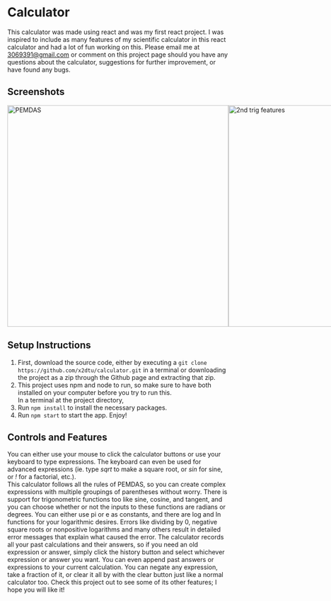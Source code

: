 # Calculator
This calculator was made using react and was my first react project. I was inspired to include as many features of my scientific calculator in this react calculator and had a lot of fun working on this. Please email me at 3069391@gmail.com or comment on this project page should you have any questions about the calculator, suggestions for further improvement, or have found any bugs.

## Screenshots
<div style="display: flex">
<img src="https://user-images.githubusercontent.com/82241006/177057536-4c54233d-276f-4063-b547-b5479f73e0e9.png" alt="PEMDAS" width="500" />
<img src="https://user-images.githubusercontent.com/82241006/177057572-75338c28-6771-4543-a8e4-849ae043fae6.png" alt="2nd trig features" width="500" />
<img src="https://user-images.githubusercontent.com/82241006/177057602-11c6aebe-1466-4619-8244-3fa5b3342389.png" alt="3rd logarithmic and extraneous features" width="500" />
<img src="https://user-images.githubusercontent.com/82241006/177057637-2f8938d4-06ef-41d1-b3ca-6368b5486d92.png" alt="Calculation history page" width="500" />
<img src="https://user-images.githubusercontent.com/82241006/177057674-58dae9e2-e19b-451b-b121-5c1a82d1f14c.png" alt="Using past expression" width="500" />
</div>

## Setup Instructions
1. First, download the source code, either by executing a `git clone https://github.com/x2dtu/calculator.git` in a terminal or downloading the project as a zip through the Github page and extracting that zip.
2. This project uses npm and node to run, so make sure to have both installed on your computer before you try to run this. <br>
In a terminal at the project directory,
3. Run `npm install` to install the necessary packages.
4. Run `npm start` to start the app. Enjoy!

## Controls and Features
You can either use your mouse to click the calculator buttons or use your keyboard to type expressions. The keyboard can even be used for advanced expressions (ie. type *sqrt* to make a square root, or *sin* for sine, or *!* for a factorial, etc.). <br>
This calculator follows all the rules of PEMDAS, so you can create complex expressions with multiple groupings of parentheses without worry. There is support for trigonometric functions too like sine, cosine, and tangent, and you can choose whether or not the inputs to these functions are radians or degrees. You can either use pi or e as constants, and there are log and ln functions for your logarithmic desires. Errors like dividing by 0, negative square roots or nonpositive logarithms and many others result in detailed error messages that explain what caused the error. The calculator records all your past calculations and their answers, so if you need an old expression or answer, simply click the history button and select whichever expression or answer you want. You can even append past answers or expressions to your current calculation. You can negate any expression, take a fraction of it, or clear it all by with the clear button just like a normal calculator too. Check this project out to see some of its other features; I hope you will like it!
